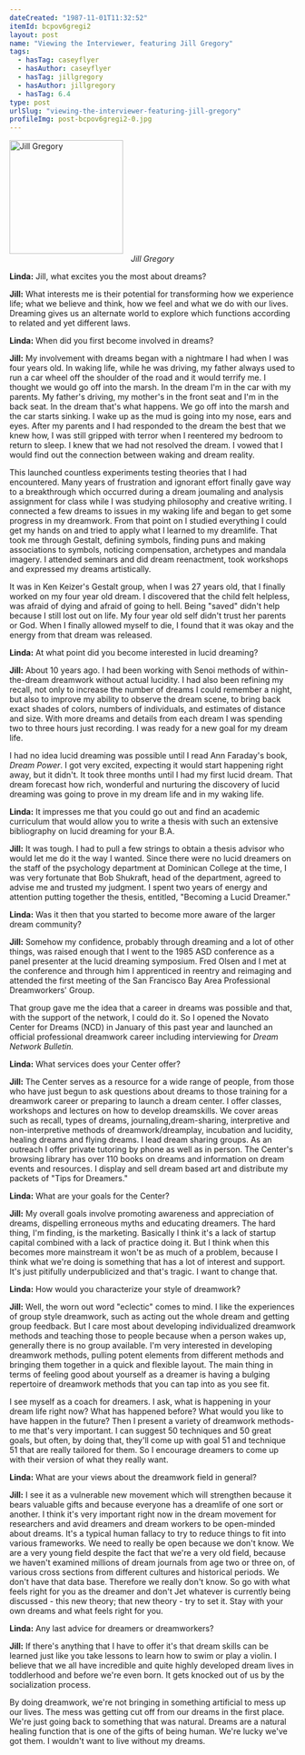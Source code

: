 ```yaml
---
dateCreated: "1987-11-01T11:32:52"
itemId: bcpov6gregi2
layout: post
name: "Viewing the Interviewer, featuring Jill Gregory"
tags:
  - hasTag: caseyflyer
  - hasAuthor: caseyflyer
  - hasTag: jillgregory
  - hasAuthor: jillgregory
  - hasTag: 6.4
type: post
urlSlug: "viewing-the-interviewer-featuring-jill-gregory"
profileImg: post-bcpov6gregi2-0.jpg
---
```


<img src="../images/post-bcpov6gregi2-0.jpg" width="200" height="auto" alt="Jill Gregory"/>
<!--nopreview--><div style="text-align:center"><i>Jill Gregory</i></div><!--/nopreview-->

**Linda:** Jill, what excites you the most about dreams? 

**Jill:** What interests me is their potential for transforming how we experience life; what we believe and think, how we feel and what we do with our lives. Dreaming gives us an alternate world to explore which functions according to related and yet different laws. 

**Linda:** When did you first become involved in dreams? 

**Jill:** My involvement with dreams began with a nightmare I had when I was four years old. In waking life, while he was driving, my father always used to run a car wheel off the shoulder of the road and it would terrify me. I thought we would go off into the marsh. In the dream I'm in the car with my parents. My father's driving, my mother's in the front seat and I'm in the back seat. In the dream that's what happens. We go off into the marsh and the car starts sinking. I wake up as the mud is going into my nose, ears and eyes. After my parents and I had responded to the dream the best that we knew how, I was still gripped with terror when I reentered my bedroom to return to sleep. I knew that we had not resolved the dream. I vowed that I would find out the connection between waking and dream reality.

This launched countless experiments testing theories that I had encountered. Many years of frustration and ignorant effort finally gave way to a breakthrough which occurred during a dream joumaling and analysis assignment for class while I was studying philosophy and creative writing. I connected a few dreams to issues in my waking life and began to get some progress in my dreamwork. From that point on I studied everything I could get my hands on and tried to apply what I learned to my dreamlife. That took me through Gestalt, defining symbols, finding puns and making associations to symbols, noticing compensation, archetypes and mandala imagery. I attended seminars and did dream reenactment, took workshops and expressed my dreams artistically. 

It was in Ken Keizer's Gestalt group, when I was 27 years old, that I finally worked on my four year old dream. I discovered that the child felt helpless, was afraid of dying and afraid of going to hell. Being "saved" didn't help because I still lost out on life. My four year old self didn't trust her parents or God. When I finally allowed myself to die, I found that it was okay and the energy from that dream was released. 

**Linda:** At what point did you become interested in lucid dreaming? 

**Jill:** About 10 years ago. I had been working with Senoi methods of within-the-dream dreamwork without actual lucidity. I had also been refining my recall, not only to increase the number of dreams I could remember a night, but also to improve my ability to observe the dream scene, to bring back exact shades of colors, numbers of individuals, and estimates of distance and size. With more dreams and details from each dream I was spending two to three hours just recording. I was ready for a new goal for my dream life. 

I had no idea lucid dreaming was possible until I read Ann Faraday's book, *Dream Power*. I got very excited, expecting it would start happening right away, but it didn't. It took three months until I had my first lucid dream. That dream forecast how rich, wonderful and nurturing the discovery of lucid dreaming was going to prove in my dream life and in my waking life. 

**Linda:** It impresses me that you could go out and find an academic curriculum that would allow you to write a thesis with such an extensive bibliography on lucid dreaming for your B.A. 

**Jill:** It was tough. I had to pull a few strings to obtain a thesis advisor who would let me do it the way I wanted. Since there were no lucid dreamers on the staff of the psychology department at Dominican College at the time, I was very fortunate that Bob Shukraft, head of the department, agreed to advise me and trusted my judgment. I spent two years of energy and attention putting together the thesis, entitled, "Becoming a Lucid Dreamer." 

**Linda:** Was it then that you started to become more aware of the larger dream community? 

**Jill:** Somehow my confidence, probably through dreaming and a lot of other things, was raised enough that I went to the 1985 ASD conference as a panel presenter at the lucid dreaming symposium. Fred Olsen and I met at the conference and through him I apprenticed in reentry and reimaging and attended the first meeting of the San Francisco Bay Area Professional Dreamworkers' Group. 

That group gave me the idea that a career in dreams was possible and that, with the support of the network, I could do it. So I opened the Novato Center for Dreams (NCD) in January of this past year and launched an official professional dreamwork career including interviewing for *Dream Network Bulletin.* 

**Linda:** What services does your Center offer? 

**Jill:** The Center serves as a resource for a wide range of people, from those who have just begun to ask questions about dreams to those training for a dreamwork career or preparing to launch a dream center. I offer classes, workshops and lectures on how to develop dreamskills. We cover areas such as recall, types of dreams, journaling,dream-sharing, interpretive and non-interpretive methods of dreamwork/dreamplay, incubation and lucidity, healing dreams and flying dreams. I lead dream sharing groups. As an outreach I offer private tutoring by phone as well as in person. The Center's browsing library has over 110 books on dreams and information on dream events and resources. I display and sell dream based art and distribute my packets of "Tips for Dreamers." 

**Linda:** What are your goals for the Center? 

**Jill:** My overall goals involve promoting awareness and appreciation of dreams, dispelling erroneous myths and educating dreamers. The hard thing, I'm finding, is the marketing. Basically I think it's a lack of startup capital combined with a lack of practice doing it. But I think when this becomes more mainstream it won't be as much of a problem, because I think what we're doing is something that has a lot of interest and support. It's just pitifully underpublicized and that's tragic. I want to change that. 

**Linda:** How would you characterize your style of dreamwork?

**Jill:** Well, the worn out word "eclectic" comes to mind. I like the experiences of group style dreamwork, such as acting out the whole dream and getting group feedback. But I care most about developing individualized dreamwork methods and teaching those to people because when a person wakes up, generally there is no group available. I'm very interested in developing dreamwork methods, pulling potent elements from different methods and bringing them together in a quick and flexible layout. The main thing in terms of feeling good about yourself as a dreamer is having a bulging repertoire of dreamwork methods that you can tap into as you see fit. 

I see myself as a coach for dreamers. I ask, what is happening in your dream life right now? What has happened before? What would you like to have happen in the future? Then I present a variety of dreamwork methods-to me that's very important. I can suggest 50 techniques and 50 great goals, but often, by doing that, they'll come up with goal 51 and technique 51 that are really tailored for them. So I encourage dreamers to come up with their version of what they really want. 

**Linda:** What are your views about the dreamwork field in general? 

**Jill:** I see it as a vulnerable new movement which will strengthen because it bears valuable gifts and because everyone has a dreamlife of one sort or another. I think it's very important right now in the dream movement for researchers and avid dreamers and dream workers to be open-minded about dreams. It's a typical human fallacy to try to reduce things to fit into various frameworks. We need to really be open because we don't know. We are a very young field despite the fact that we're a very old field, because we haven't examined millions of dream journals from age two or three on, of various cross sections from different cultures and historical periods. We don't have that data base. Therefore we really don't know. So go with what feels right for you as the dreamer and don't Jet whatever is currently being discussed - this new theory; that new theory - try to set it. Stay with your own dreams and what feels right for you.

**Linda:** Any last advice for dreamers or dreamworkers? 

**Jill:** If there's anything that I have to offer it's that dream skills can be learned just like you take lessons to learn how to swim or play a violin. I believe that we all have incredible and quite highly developed dream lives in toddlerhood and before we're even born. It gets knocked out of us by the socialization process. 

By doing dreamwork, we're not bringing in something artificial to mess up our lives. The mess was getting cut off from our dreams in the first place. We're just going back to something that was natural. Dreams are a natural healing function that is one of the gifts of being human. We're lucky we've got them. I wouldn't want to live without my dreams.
